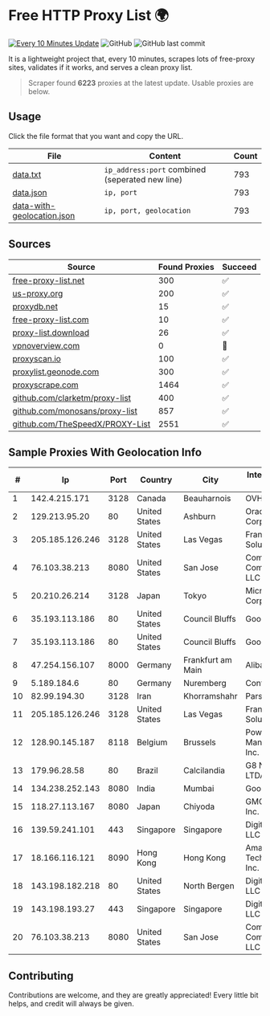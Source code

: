 
# Free HTTP Proxy List 🌍

[![Every 10 Minutes Update](https://github.com/mertguvencli/http-proxy-list/actions/workflows/main.yml/badge.svg?branch=main)](https://github.com/mertguvencli/http-proxy-list/actions/workflows/main.yml)
![GitHub](https://img.shields.io/github/license/mertguvencli/http-proxy-list)
![GitHub last commit](https://img.shields.io/github/last-commit/mertguvencli/http-proxy-list)

It is a lightweight project that, every 10 minutes, scrapes lots of free-proxy sites, validates if it works, and serves a clean proxy list.


> Scraper found **6223** proxies at the latest update. Usable proxies are below.

## Usage

Click the file format that you want and copy the URL.


|File|Content|Count|
|----|-------|-----|
|[data.txt](https://raw.githubusercontent.com/mertguvencli/http-proxy-list/main/proxy-list/data.txt)|`ip_address:port` combined (seperated new line)|793|
|[data.json](https://raw.githubusercontent.com/mertguvencli/http-proxy-list/main/proxy-list/data.json)|`ip, port`|793|
|[data-with-geolocation.json](https://raw.githubusercontent.com/mertguvencli/http-proxy-list/main/proxy-list/data-with-geolocation.json)|`ip, port, geolocation`|793|

## Sources

|Source|Found Proxies|Succeed|
|------|-------------|-------|
|[free-proxy-list.net](https://free-proxy-list.net)|300|✅|
|[us-proxy.org](https://www.us-proxy.org)|200|✅|
|[proxydb.net](http://proxydb.net)|15|✅|
|[free-proxy-list.com](https://free-proxy-list.com/?page=&port=&type%5B%5D=http&type%5B%5D=https&up_time=0&search=Search)|10|✅|
|[proxy-list.download](https://www.proxy-list.download/HTTP)|26|✅|
|[vpnoverview.com](https://vpnoverview.com/privacy/anonymous-browsing/free-proxy-servers)|0|🚫|
|[proxyscan.io](https://www.proxyscan.io)|100|✅|
|[proxylist.geonode.com](https://proxylist.geonode.com/api/proxy-list?limit=300&page=1&sort_by=lastChecked&sort_type=desc&protocols=http,https)|300|✅|
|[proxyscrape.com](https://api.proxyscrape.com/v2/?request=displayproxies&protocol=http&timeout=10000&country=all&ssl=all&anonymity=all)|1464|✅|
|[github.com/clarketm/proxy-list](https://raw.githubusercontent.com/clarketm/proxy-list/master/proxy-list-raw.txt)|400|✅|
|[github.com/monosans/proxy-list](https://raw.githubusercontent.com/monosans/proxy-list/main/proxies/http.txt)|857|✅|
|[github.com/TheSpeedX/PROXY-List](https://raw.githubusercontent.com/TheSpeedX/PROXY-List/master/http.txt)|2551|✅|


## Sample Proxies With Geolocation Info

|#|Ip|Port|Country|City|Internet Service Provider|
|-|--|----|-------|----|-------------------------|
|1|142.4.215.171|3128|Canada|Beauharnois|OVH SAS|
|2|129.213.95.20|80|United States|Ashburn|Oracle Corporation|
|3|205.185.126.246|3128|United States|Las Vegas|FranTech Solutions|
|4|76.103.38.213|8080|United States|San Jose|Comcast Cable Communications, LLC|
|5|20.210.26.214|3128|Japan|Tokyo|Microsoft Corporation|
|6|35.193.113.186|80|United States|Council Bluffs|Google LLC|
|7|35.193.113.186|80|United States|Council Bluffs|Google LLC|
|8|47.254.156.107|8000|Germany|Frankfurt am Main|Alibaba.com LLC|
|9|5.189.184.6|80|Germany|Nuremberg|Contabo GmbH|
|10|82.99.194.30|3128|Iran|Khorramshahr|ParsOnline Co.|
|11|205.185.126.246|3128|United States|Las Vegas|FranTech Solutions|
|12|128.90.145.187|8118|Belgium|Brussels|Powerhouse Management, Inc.|
|13|179.96.28.58|80|Brazil|Calcilandia|G8 NETWORKS LTDA|
|14|134.238.252.143|8080|India|Mumbai|Google LLC|
|15|118.27.113.167|8080|Japan|Chiyoda|GMO Internet, Inc.|
|16|139.59.241.101|443|Singapore|Singapore|DigitalOcean, LLC|
|17|18.166.116.121|8090|Hong Kong|Hong Kong|Amazon Technologies Inc.|
|18|143.198.182.218|80|United States|North Bergen|DigitalOcean, LLC|
|19|143.198.193.27|443|Singapore|Singapore|DigitalOcean, LLC|
|20|76.103.38.213|8080|United States|San Jose|Comcast Cable Communications, LLC|



## Contributing

Contributions are welcome, and they are greatly appreciated! Every
little bit helps, and credit will always be given.

